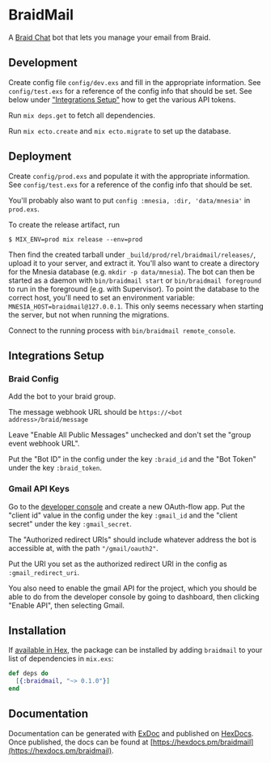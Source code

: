 # BraidMail

A [Braid Chat](https://github.com/braidchat/braid) bot that lets you manage your email from Braid.

## Development

Create config file `config/dev.exs` and fill in the appropriate information.
See `config/test.exs` for a reference of the config info that should be set.
See below under ["Integrations Setup"](#integrations-setup) how to get the various API tokens.

Run `mix deps.get` to fetch all dependencies.

Run `mix ecto.create` and `mix ecto.migrate` to set up the database.

## Deployment

Create `config/prod.exs` and populate it with the appropriate information.
See `config/test.exs` for a reference of the config info that should be set.

You'll probably also want to put `config :mnesia, :dir, 'data/mnesia'` in `prod.exs`.

To create the release artifact, run

```
$ MIX_ENV=prod mix release --env=prod
```

Then find the created tarball under `_build/prod/rel/braidmail/releases/`, upload it to your server, and extract it.
You'll also want to create a directory for the Mnesia database (e.g. `mkdir -p data/mnesia`).
The bot can then be started as a daemon with `bin/braidmail start` or `bin/braidmail foreground` to run in the foreground (e.g. with Supervisor).
To point the database to the correct host, you'll need to set an environment variable: `MNESIA_HOST=braidmail@127.0.0.1`.
This only seems necessary when starting the server, but not when running the migrations.

Connect to the running process with `bin/braidmail remote_console`.

## Integrations Setup

### Braid Config

Add the bot to your braid group.

The message webhook URL should be `https://<bot address>/braid/message`

Leave "Enable All Public Messages" unchecked and don't set the "group event webhook URL".

Put the "Bot ID" in the config under the key `:braid_id` and the "Bot Token" under the key `:braid_token`.

### Gmail API Keys

Go to the [developer console](https://console.developers.google.com) and create a new OAuth-flow app.
Put the "client id" value in the config under the key `:gmail_id` and the "client secret" under the key `:gmail_secret`.

The "Authorized redirect URIs" should include whatever address the bot is accessible at, with the path `"/gmail/oauth2"`.

Put the URI you set as the authorized redirect URI in the config as `:gmail_redirect_uri`.

You also need to enable the gmail API for the project, which you should be able to do from the developer console by going to dashboard, then clicking "Enable API", then selecting Gmail.

## Installation

<!-- TODO -->

If [available in Hex](https://hex.pm/docs/publish), the package can be installed
by adding `braidmail` to your list of dependencies in `mix.exs`:

```elixir
def deps do
  [{:braidmail, "~> 0.1.0"}]
end
```

## Documentation

Documentation can be generated with [ExDoc](https://github.com/elixir-lang/ex_doc) and published on [HexDocs](https://hexdocs.pm).
Once published, the docs can be found at [https://hexdocs.pm/braidmail](https://hexdocs.pm/braidmail).
